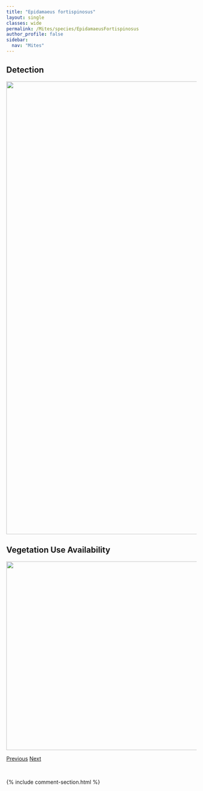 ```yaml
---
title: "Epidamaeus fortispinosus"
layout: single
classes: wide
permalink: /Mites/species/EpidamaeusFortispinosus
author_profile: false
sidebar:
  nav: "Mites"
---
```


<h2>Detection</h2>

<a href="https://drive.google.com/uc?export=view&id=1uD71iz2fh6FDjKq8fUO5xbjztEx0Md0I">
<img src="https://drive.google.com/uc?export=view&id=1uD71iz2fh6FDjKq8fUO5xbjztEx0Md0I" height = "1200" width = "800">
</a>


<h2>Vegetation Use Availability</h2>

<a href="https://drive.google.com/uc?export=view&id=12wxwPbfpzvcrjjd_m8bp_79FQS5Z8FbB">
<img src="https://drive.google.com/uc?export=view&id=12wxwPbfpzvcrjjd_m8bp_79FQS5Z8FbB" height = "500" width = "1000">
</a>


<a href="/DevelopmentWebsite/Mites/species/EpidamaeusFloccosus" class="pagination--pager" title="Epidamaeus floccosus">Previous</a> <a href="/DevelopmentWebsite/Mites/species/EpidamaeusKoyukon" class="pagination--pager" title="Epidamaeus koyukon">Next</a>

<p>&nbsp;</p>

{% include comment-section.html %}

